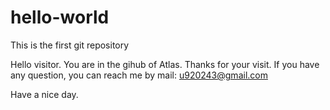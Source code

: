# hello-world
This is the first git repository

Hello visitor. You are in the gihub of Atlas.
Thanks for your visit. If you have any question, you can reach me by mail: u920243@gmail.com

Have a nice day.
